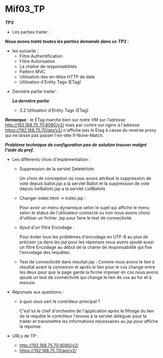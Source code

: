 # Mif03_TP

***TP3***

* Les parties traiter :

***Nous avons traité toutes les parties demandé dans ce TP3 :***

- les suivants : 
    - Filtre Authentification
    - Filtre Autorisation
    - La chaîne de responsabilités
    - Pattern MVC
    - Utilisation des en-têtes HTTP de date
    - Utilisation d'Entity Tags (ETag)


* Dernière partie traiter : 

    ***La dernière partie***  

    - 3.2 Utilisation d'Entity Tags (ETag)

***Remarque*** : le ETag marche bien sur notre VM sur l'adresse http://192.168.75.70:8080/v2/ mais par contre sur nginx
à l'adresse https://192.168.75.70/api/v2/ n'affiche pas le Etag à cause du reverse proxy qui ne laisse pas passer l'en-tête If-None-Match.

***Problème technique de configuration pas de solution trouver malgré l'aide du prof.***

* Les différents choix d'implémentation :

    -  Suppression de la servlet DeleteVote:
       
       Un choix de conception où nous avons attribué la suppression de vote depuis ballot.jsp a la servlet Ballot 
       et la suppression de vote depuis listBallots.jsp a la servlet ListBallots
       
    - Changer index.html -> index.jsp :

      Pour avoir un menu dynamique selon le sujet qui affiche le menu selon le status de 
      l'utilisateur connecté ou non nous avons choisi d'utiliser un fichier .jsp pour faire 
      le test de connectivité.
      
    - Ajout d'un filtre Encodage : 

      Pour éviter tous les problèmes d'encodage en UTF-8 au plus de préciser ça 
      dans les jsp pour les réponses nous avons ajouté aussi un filtre Encodage 
      au début de la chaine de responsabilité qui fixe l'encodage des requêtes.
    
    - Test de connectivité dans resultat.jsp :
      Comme nous avons le lien à résultat avant la connexion et après
      le lien pour le css change entre les deux pour que la page garde 
      la forme imposer en css nous avons ajouté un test de connectivité 
      qui change le lien de css au fur et à mesure.
      
* Réponses aux questions :
    
    - à quoi vous sert le contrôleur principal ?

      C'est lui le chef d'orchestre de l'application après le filtrage du lien
      de la requête le contrôleur l'envoie à la servlet déléguer pour la traiter 
      et transmettre les informations nécessaires au jsp pour affiche la réponse.
* URLs de TP :
  
  - http://192.168.75.70:8080/v2/
  - https://192.168.75.70/api/v2/
    

    